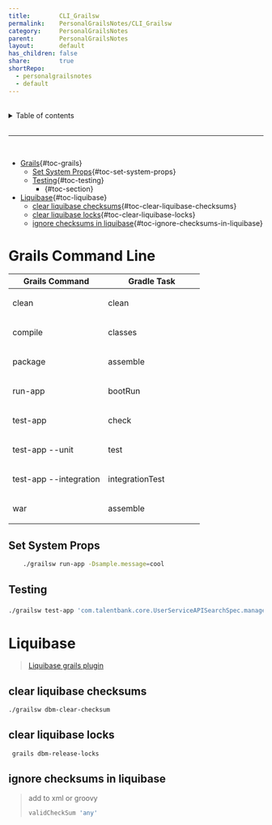 ```yaml
---
title:        CLI_Grailsw
permalink:    PersonalGrailsNotes/CLI_Grailsw
category:     PersonalGrailsNotes
parent:       PersonalGrailsNotes
layout:       default
has_children: false
share:        true
shortRepo:
  - personalgrailsnotes
  - default
---
```



<br/>

<details markdown="block">
<summary>
Table of contents
</summary>
{: .text-delta }
1. TOC
{:toc}
</details>

<br/>

***

<br/>

- [Grails](#grails){#toc-grails}
    - [Set System Props](#set-system-props){#toc-set-system-props}
    - [Testing](#testing){#toc-testing}
        - [](#section){#toc-section}
- [Liquibase](#liquibase){#toc-liquibase}
    - [clear liquibase
      checksums](#clear-liquibase-checksums){#toc-clear-liquibase-checksums}
    - [clear liquibase
      locks](#clear-liquibase-locks){#toc-clear-liquibase-locks}
    - [ignore checksums in
      liquibase](#ignore-checksums-in-liquibase){#toc-ignore-checksums-in-liquibase}

# Grails Command Line

<table class="tableblock frame-all grid-all stretch">
<colgroup>
<col style="width: 50%;">
<col style="width: 50%;">
</colgroup>
<thead>
<tr>
<th class="tableblock halign-left valign-top"><strong>Grails Command</strong></th>
<th class="tableblock halign-left valign-top"><strong>Gradle Task</strong></th>
</tr>
</thead>
<tbody>
<tr>
<td class="tableblock halign-left valign-top"><p class="tableblock">clean</p></td>
<td class="tableblock halign-left valign-top"><p class="tableblock">clean</p></td>
</tr>
<tr>
<td class="tableblock halign-left valign-top"><p class="tableblock">compile</p></td>
<td class="tableblock halign-left valign-top"><p class="tableblock">classes</p></td>
</tr>
<tr>
<td class="tableblock halign-left valign-top"><p class="tableblock">package</p></td>
<td class="tableblock halign-left valign-top"><p class="tableblock">assemble</p></td>
</tr>
<tr>
<td class="tableblock halign-left valign-top"><p class="tableblock">run-app</p></td>
<td class="tableblock halign-left valign-top"><p class="tableblock">bootRun</p></td>
</tr>
<tr>
<td class="tableblock halign-left valign-top"><p class="tableblock">test-app</p></td>
<td class="tableblock halign-left valign-top"><p class="tableblock">check</p></td>
</tr>
<tr>
<td class="tableblock halign-left valign-top"><p class="tableblock">test-app --unit</p></td>
<td class="tableblock halign-left valign-top"><p class="tableblock">test</p></td>
</tr>
<tr>
<td class="tableblock halign-left valign-top"><p class="tableblock">test-app --integration</p></td>
<td class="tableblock halign-left valign-top"><p class="tableblock">integrationTest</p></td>
</tr>
<tr>
<td class="tableblock halign-left valign-top"><p class="tableblock">war</p></td>
<td class="tableblock halign-left valign-top"><p class="tableblock">assemble</p></td>
</tr>
</tbody>
</table>

## Set System Props

``` bash
    ./grailsw run-app -Dsample.message=cool
```

## Testing

###    

``` bash
./grailsw test-app 'com.talentbank.core.UserServiceAPISearchSpec.manager_query*' -unit
```

# Liquibase

> [Liquibase grails
> plugin](//grails-plugins.github.io/grails-database-migration/3.0.x/index.html)

## clear liquibase checksums

``` bash
./grailsw dbm-clear-checksum
```

## clear liquibase locks

``` bash
 grails dbm-release-locks
```

## ignore checksums in liquibase

> add to xml or groovy
>
> ``` groovy
> validCheckSum 'any'
> ```